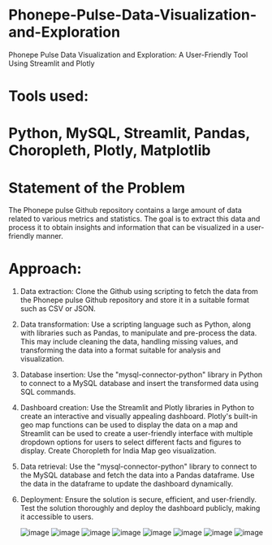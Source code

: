 # Phonepe-Pulse-Data-Visualization-and-Exploration
Phonepe Pulse Data Visualization and Exploration: A User-Friendly Tool Using Streamlit and Plotly
# Tools used: 
# Python, MySQL, Streamlit, Pandas, Choropleth, Plotly, Matplotlib
# Statement of the Problem
The Phonepe pulse Github repository contains a large amount of data related to various metrics and statistics. The goal is to extract this data and process it to obtain insights and information that can be visualized in a user-friendly manner.
# Approach:
1. Data extraction: Clone the Github using scripting to fetch the data from the Phonepe pulse Github repository and store it in a suitable format such as CSV or JSON.

2. Data transformation: Use a scripting language such as Python, along with libraries such as Pandas, to manipulate and pre-process the data. This may include cleaning the data, handling missing values, and transforming the data into a format suitable for analysis and visualization.

3. Database insertion: Use the "mysql-connector-python" library in Python to connect to a MySQL database and insert the transformed data using SQL commands.

4. Dashboard creation: Use the Streamlit and Plotly libraries in Python to create an interactive and visually appealing dashboard. Plotly's built-in geo map functions can be used to display the data on a map and Streamlit can be used to create a user-friendly interface with multiple dropdown options for users to select different facts and figures to display. Create Choropleth for India Map geo visualization.

5. Data retrieval: Use the "mysql-connector-python" library to connect to the MySQL database and fetch the data into a Pandas dataframe. Use the data in the dataframe to update the dashboard dynamically.

6. Deployment: Ensure the solution is secure, efficient, and user-friendly. Test the solution thoroughly and deploy the dashboard publicly, making it accessible to users.

   ![image](https://github.com/BKIndrani95/Phonepe-Pulse-Data-Visualization-and-Exploration/assets/149885293/ef733580-1964-4858-8053-c17017e8acef)
   ![image](https://github.com/BKIndrani95/Phonepe-Pulse-Data-Visualization-and-Exploration/assets/149885293/a28648bc-dbb8-458f-a64d-45cc426c8c06)
   ![image](https://github.com/BKIndrani95/Phonepe-Pulse-Data-Visualization-and-Exploration/assets/149885293/994fcb6f-a236-412c-80b1-e206613dd34e)
   ![image](https://github.com/BKIndrani95/Phonepe-Pulse-Data-Visualization-and-Exploration/assets/149885293/dee9bd72-b14b-4d65-a7e2-1516b63a103a)
   ![image](https://github.com/BKIndrani95/Phonepe-Pulse-Data-Visualization-and-Exploration/assets/149885293/6929fc07-65e9-4617-ba58-5782860de38c)
   ![image](https://github.com/BKIndrani95/Phonepe-Pulse-Data-Visualization-and-Exploration/assets/149885293/7d51da1d-2484-4816-884d-73c2d811de1b)
   ![image](https://github.com/BKIndrani95/Phonepe-Pulse-Data-Visualization-and-Exploration/assets/149885293/e14fcd0d-be95-4b46-af72-c9ea53820387)
   ![image](https://github.com/BKIndrani95/Phonepe-Pulse-Data-Visualization-and-Exploration/assets/149885293/90103c76-c586-4cca-ae8e-93b664939324)






